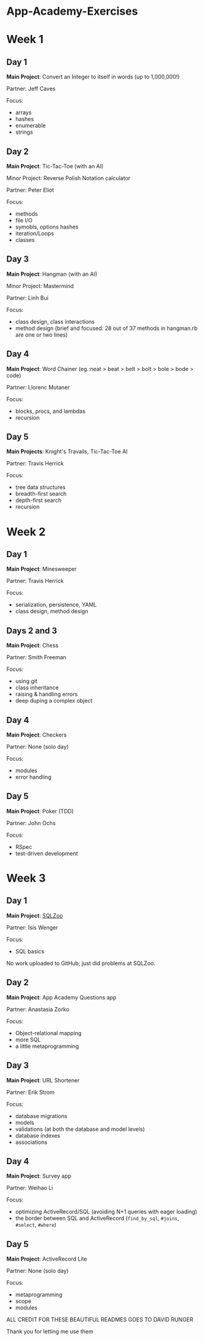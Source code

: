 App-Academy-Exercises
=====================

Week 1
======

Day 1
---
**Main Project**: Convert an Integer to itself in words (up to 1,000,000!)

Partner: Jeff Caves

Focus:

* arrays
* hashes
* enumerable
* strings

Day 2
---
**Main Project**: Tic-Tac-Toe (with an AI)

Minor Project: Reverse Polish Notation calculator

Partner: Peter Eliot

Focus:

* methods
* file I/O
* symobls, options hashes
* iteration/Loops
* classes

Day 3
---
**Main Project**: Hangman (with an AI)

Minor Project: Mastermind

Partner: Linh Bui

Focus:

* class design, class interactions
* method design (brief and focused: 28 out of 37 methods in hangman.rb are one or two lines)

Day 4
---
**Main Project**: Word Chainer (eg.:neat > beat > belt > bolt > bole > bode > code)

Partner: Llorenc Mutaner

Focus:

* blocks, procs, and lambdas
* recursion

Day 5
---
**Main Projects**: Knight's Travails, Tic-Tac-Toe AI

Partner: Travis Herrick

Focus:

* tree data structures
* breadth-first search
* depth-first search
* recursion

Week 2
======

Day 1
---
**Main Project**: Minesweeper

Partner: Travis Herrick

Focus:

* serialization, persistence, YAML
* class design, method design

Days 2 and 3
---
**Main Project**: Chess

Partner: Smith Freeman

Focus:

* using git
* class inheritance
* raising & handling errors
* deep duping a complex object

Day 4
---
**Main Project**: Checkers

Partner: None (solo day)

Focus:

* modules
* error handling

Day 5
---
**Main Project**: Poker (TDD)

Partner: John Ochs

Focus:

* RSpec
* test-driven development

Week 3
======

Day 1
---
**Main Project**: [SQLZoo](sqlzoo.net)

Partner: Isis Wenger

Focus:

* SQL basics

No work uploaded to GitHub; just did problems at SQLZoo.

Day 2
---
**Main Project**: App Academy Questions app

Partner: Anastasia Zorko

Focus:

* Object-relational mapping
* more SQL
* a little metaprogramming

Day 3
---
**Main Project**: URL Shortener

Partner: Erik Strom

Focus:

* database migrations
* models
* validations (at both the database and model levels)
* database indexes
* associations

Day 4
---
**Main Project**: Survey app

Partner: Weihao Li

Focus:

* optimizing ActiveRecord/SQL (avoiding N+1 queries with eager loading)
* the border between SQL and ActiveRecord (```find_by_sql```, ```#joins```, ```#select```, ```#where```)

Day 5
---
**Main Project**: ActiveRecord Lite

Partner: None (solo day)

Focus:

* metaprogramming
* scope
* modules




ALL CREDIT FOR THESE BEAUTIFUL READMES GOES TO DAVID RUNGER

Thank you for letting me use them
